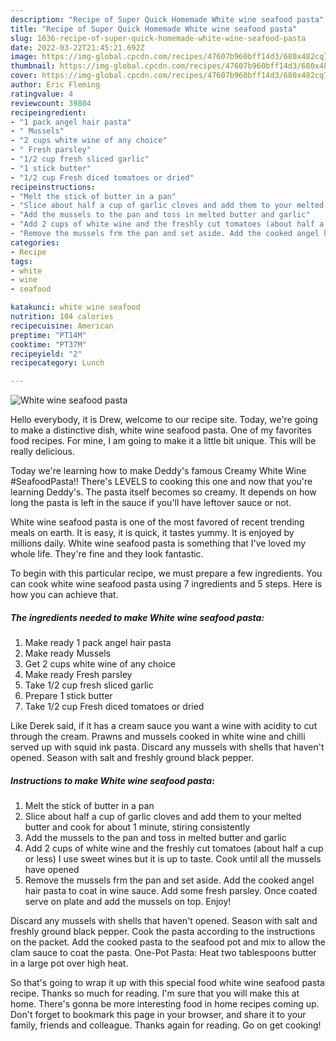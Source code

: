 ```yaml
---
description: "Recipe of Super Quick Homemade White wine seafood pasta"
title: "Recipe of Super Quick Homemade White wine seafood pasta"
slug: 1636-recipe-of-super-quick-homemade-white-wine-seafood-pasta
date: 2022-03-22T21:45:21.692Z
image: https://img-global.cpcdn.com/recipes/47607b960bff14d3/680x482cq70/white-wine-seafood-pasta-recipe-main-photo.jpg
thumbnail: https://img-global.cpcdn.com/recipes/47607b960bff14d3/680x482cq70/white-wine-seafood-pasta-recipe-main-photo.jpg
cover: https://img-global.cpcdn.com/recipes/47607b960bff14d3/680x482cq70/white-wine-seafood-pasta-recipe-main-photo.jpg
author: Eric Fleming
ratingvalue: 4
reviewcount: 39804
recipeingredient:
- "1 pack angel hair pasta"
- " Mussels"
- "2 cups white wine of any choice"
- " Fresh parsley"
- "1/2 cup fresh sliced garlic"
- "1 stick butter"
- "1/2 cup Fresh diced tomatoes or dried"
recipeinstructions:
- "Melt the stick of butter in a pan"
- "Slice about half a cup of garlic cloves and add them to your melted butter and cook for about 1 minute, stiring consistently"
- "Add the mussels to the pan and toss in melted butter and garlic"
- "Add 2 cups of white wine and the freshly cut tomatoes (about half a cup or less) I use sweet wines but it is up to taste. Cook until all the mussels have opened"
- "Remove the mussels frm the pan and set aside. Add the cooked angel hair pasta to coat in wine sauce. Add some fresh parsley. Once coated serve on plate and add the mussels on top. Enjoy!"
categories:
- Recipe
tags:
- white
- wine
- seafood

katakunci: white wine seafood 
nutrition: 104 calories
recipecuisine: American
preptime: "PT14M"
cooktime: "PT37M"
recipeyield: "2"
recipecategory: Lunch

---
```



![White wine seafood pasta](https://img-global.cpcdn.com/recipes/47607b960bff14d3/680x482cq70/white-wine-seafood-pasta-recipe-main-photo.jpg)

Hello everybody, it is Drew, welcome to our recipe site. Today, we're going to make a distinctive dish, white wine seafood pasta. One of my favorites food recipes. For mine, I am going to make it a little bit unique. This will be really delicious.

Today we&#39;re learning how to make Deddy&#39;s famous Creamy White Wine #SeafoodPasta!! There&#39;s LEVELS to cooking this one and now that you&#39;re learning Deddy&#39;s. The pasta itself becomes so creamy. It depends on how long the pasta is left in the sauce if you&#39;ll have leftover sauce or not.

White wine seafood pasta is one of the most favored of recent trending meals on earth. It is easy, it is quick, it tastes yummy. It is enjoyed by millions daily. White wine seafood pasta is something that I've loved my whole life. They're fine and they look fantastic.


To begin with this particular recipe, we must prepare a few ingredients. You can cook white wine seafood pasta using 7 ingredients and 5 steps. Here is how you can achieve that.

<!--inarticleads1-->

##### The ingredients needed to make White wine seafood pasta:

1. Make ready 1 pack angel hair pasta
1. Make ready  Mussels
1. Get 2 cups white wine of any choice
1. Make ready  Fresh parsley
1. Take 1/2 cup fresh sliced garlic
1. Prepare 1 stick butter
1. Take 1/2 cup Fresh diced tomatoes or dried


Like Derek said, if it has a cream sauce you want a wine with acidity to cut through the cream. Prawns and mussels cooked in white wine and chilli served up with squid ink pasta. Discard any mussels with shells that haven&#39;t opened. Season with salt and freshly ground black pepper. 

<!--inarticleads2-->

##### Instructions to make White wine seafood pasta:

1. Melt the stick of butter in a pan
1. Slice about half a cup of garlic cloves and add them to your melted butter and cook for about 1 minute, stiring consistently
1. Add the mussels to the pan and toss in melted butter and garlic
1. Add 2 cups of white wine and the freshly cut tomatoes (about half a cup or less) I use sweet wines but it is up to taste. Cook until all the mussels have opened
1. Remove the mussels frm the pan and set aside. Add the cooked angel hair pasta to coat in wine sauce. Add some fresh parsley. Once coated serve on plate and add the mussels on top. Enjoy!


Discard any mussels with shells that haven&#39;t opened. Season with salt and freshly ground black pepper. Cook the pasta according to the instructions on the packet. Add the cooked pasta to the seafood pot and mix to allow the clam sauce to coat the pasta. One-Pot Pasta: Heat two tablespoons butter in a large pot over high heat. 

So that's going to wrap it up with this special food white wine seafood pasta recipe. Thanks so much for reading. I'm sure that you will make this at home. There's gonna be more interesting food in home recipes coming up. Don't forget to bookmark this page in your browser, and share it to your family, friends and colleague. Thanks again for reading. Go on get cooking!
